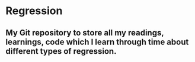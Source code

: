 # Regression
## My Git repository to store all my readings, learnings, code which I learn through time about different types of regression.